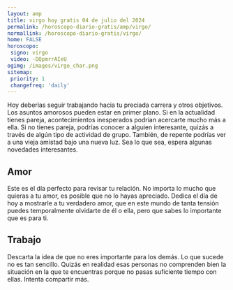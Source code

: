 ```yaml
---
layout: amp
title: virgo hoy gratis 04 de julio del 2024 
permalink: /horoscopo-diario-gratis/amp/virgo/
normallink: /horoscopo-diario-gratis/virgo/
home: FALSE
horoscopo:
 signo: virgo
 video: -DQpmrrAIeU
ogimg: /images/virgo_char.png
sitemap:
 priority: 1
 changefreq: 'daily'
---
```



Hoy deberías seguir trabajando hacia tu preciada carrera y otros objetivos. Los asuntos amorosos pueden estar en primer plano. Si en la actualidad tienes pareja, acontecimientos inesperados podrían acercarte mucho más a ella. Si no tienes pareja, podrías conocer a alguien interesante, quizás a través de algún tipo de actividad de grupo. También, de repente podrías ver a una vieja amistad bajo una nueva luz. Sea lo que sea, espera algunas novedades interesantes.

## Amor

Este es el día perfecto para revisar tu relación. No importa lo mucho que quieras a tu amor, es posible que no lo hayas apreciado. Dedica el día de hoy a mostrarle a tu verdadero amor, que en este mundo de tanta tensión puedes temporalmente olvidarte de él o ella, pero que sabes lo importante que es para ti.

## Trabajo

Descarta la idea de que no eres importante para los demás. Lo que sucede no es tan sencillo. Quizás en realidad esas personas no comprenden bien la situación en la que te encuentras porque no pasas suficiente tiempo con ellas. Intenta compartir más.
